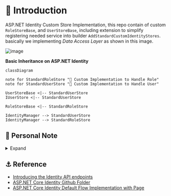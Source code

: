 # 🏑 Introduction

ASP.NET Identity Custom Store Implementation, this repo contain of custom `RoleStoreBase`, and `UserStoreBase`, including extension to simplify registering needed service into builder `AddStandardCustomIdentityStores`.
basically we implementing _Data Access Layer_ as shown in this image. 

![image](https://github.com/user-attachments/assets/ac6a9dc7-5676-4934-855e-0ac130634e54)

**Basic Inheritance on ASP.NET Identity**
```mermaid
classDiagram

note for StandardRoleStore "📔 Custom Implementation to Handle Role"
note for StandardUserStore "📔 Custom Implementation to Handle User"

UserStoreBase <|-- StandardUserStore
IUserStore <|-- StandardUserStore

RoleStoreBase <|-- StandardRoleStore

IdentityManager --> StandardUserStore
IdentityManager --> StandardRoleStore
```
## 🧻 Personal Note 

<details>
  <summary>Expand</summary>

```mermaid
classDiagram 

note for IAuthorizationService "AuthorizationService 
is Using AuthorizationHandler
to handle Requirement described 
by AuthorizationRequirement"

note for IAuthorizationHandler "register handler service 
with builder.Services.AddSingleton<IAuthorizationHandler, MinimumAgeHandler>();"

IAuthorizationService --> IAuthorizationHandler
IAuthorizationService --> IAuthorizationRequirement

IAuthorizationHandler --> IAuthorizationRequirement

class IAuthorizationService{
    AuthorizeAsync()
}

class IAuthorizationRequirement{
    Object ListRequirement
}

class IAuthorizationHandler{
    HandleRequirementAsync(IAuthorizationRequirement Requirement)
    HandleAsync(AuthorizationHandlerContext context)
}
```
</details>

## ⚓ Reference 

- [Introducing the Identity API endpoints](https://andrewlock.net/exploring-the-dotnet-8-preview-introducing-the-identity-api-endpoints/)
- [ASP.NET Core Identity Github Folder](https://github.com/dotnet/aspnetcore/tree/main/src/Identity)
- [ASP.NET Core Identity Default Flow Implementation with Page](https://github.com/dotnet/aspnetcore/blob/main/src/Identity/UI/src/Areas/Identity/Pages/V5/Account/ExternalLogin.cshtml.cs)
